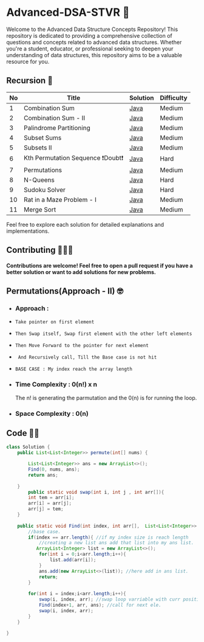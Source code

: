 # Advanced-DSA-STVR 🚀
Welcome to the Advanced Data Structure Concepts Repository! This repository is dedicated to providing a comprehensive collection of questions and concepts related to advanced data structures. Whether you're a student, educator, or professional seeking to deepen your understanding of data structures, this repository aims to be a valuable resource for you.



 ##  **Recursion 🙂**

| No   | Title                                    | Solution                                                      | Difficulty |
| --- | ---------------------------------------- | ------------------------------------------------------------- | ---------- |
| 1   | Combination Sum             | [Java](https://github.com/debapriyo007/Recursion-STVR/blob/main/0039-combination-sum/0039-combination-sum.java)          | Medium       |  
| 2   | Combination Sum - II            | [Java](https://github.com/debapriyo007/Recursion-STVR/blob/main/0040-combination-sum-ii/0040-combination-sum-ii.java)          | Medium       | 
| 3   | Palindrome Partitioning            | [Java](https://github.com/debapriyo007/Recursion-STVR/blob/main/0131-palindrome-partitioning/0131-palindrome-partitioning.java)   | Medium       | 
| 4   | Subset Sums | [Java](https://github.com/debapriyo007/Recursion-STVR/blob/main/Medium/Subset%20Sums/subset-sums.java)                          | Medium       | 
| 5   | Subsets II | [Java](https://github.com/debapriyo007/Recursion-STVR/blob/main/0090-subsets-ii/0090-subsets-ii.java)                          | Medium       | 
| 6   | Kth Permutation Sequence  ❗️Doubt❗️ | [Java](https://github.com/debapriyo007/Recursion-STVR/blob/main/0060-permutation-sequence/0060-permutation-sequence.java)                          | Hard       | 
| 7   |  Permutations  | [Java](https://github.com/debapriyo007/Recursion-STVR/blob/main/0046-permutations/0046-permutations.java)                          |   Medium     | 
| 8   |  N-Queens  | [Java](https://github.com/debapriyo007/Recursion-STVR/blob/main/0051-n-queens/0051-n-queens.java)                          |   Hard     | 
| 9   |  Sudoku Solver  | [Java](https://github.com/debapriyo007/Recursion-STVR/blob/main/0037-sudoku-solver/0037-sudoku-solver.java)                          |   Hard     | 
| 10   |  Rat in a Maze Problem - I  | [Java](https://github.com/debapriyo007/Recursion-STVR/blob/main/Medium/Rat%20in%20a%20Maze%20Problem%20-%20I/rat-in-a-maze-problem-i.java)      |   Medium     | 
| 11   |  Merge Sort | [Java](https://github.com/debapriyo007/Recursion-STVR/blob/main/0912-sort-an-array/0912-sort-an-array.java)      |   Medium     | 

Feel free to explore each solution for detailed explanations and implementations.

## Contributing 🧑🏽‍💻
#### Contributions are welcome! Feel free to open a pull request if you have a better solution or want to add solutions for new problems.






## Permutations(Approach - II) 🤓
- ### Approach : 
- `Take pointer on first element`
-  `Then Swap itself, Swap first element with the other left elements`
-  `Then Move Forward to the pointer for next element`
- ` And Recursively call, Till the Base case is not hit`
- `BASE CASE : My index reach the array length `

- ### Time Complexity : 0(n!) x n
  The n! is generating the parmutation and the 0(n) is for running the loop.
- ### Space Complexity : 0(n)

 ## Code 🧑‍💻
 
```java
class Solution {
    public List<List<Integer>> permute(int[] nums) {

        List<List<Integer>> ans = new ArrayList<>();
        Find(0, nums, ans);
        return ans;
        
    }
        public static void swap(int i, int j , int arr[]){
        int tem = arr[i];
        arr[i] = arr[j];
        arr[j] = tem;
    }
    
    public static void Find(int index, int arr[],  List<List<Integer>> ans){
        //base case.
        if(index == arr.length){ //if my index size is reach length 
            //creating a new list ans add that list into my ans list.
           ArrayList<Integer> list = new ArrayList<>();
            for(int i = 0;i<arr.length;i++){
                list.add(arr[i]);
            }
            ans.add(new ArrayList<>(list)); //here add in ans list.
            return;
        }
        
        for(int i = index;i<arr.length;i++){
            swap(i, index, arr); //swap loop varriable with curr position.
            Find(index+1, arr, ans); //call for next ele.
            swap(i, index, arr);
        }
    }
    
}

```
